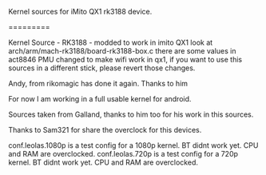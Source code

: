 Kernel sources for iMito QX1 rk3188 device. 

=========

Kernel Source - RK3188 - modded to work in imito QX1 look at arch/arm/mach-rk3188/board-rk3188-box.c there are some values in act8846 PMU changed to make wifi work in qx1, if you want to use this sources in a different stick, please revert those changes.


Andy, from rikomagic has done it again. Thanks to him

For now I am working in a full usable kernel for android. 

Sources taken from Galland, thanks to him too for his work in this sources.

Thanks to Sam321 for share the overclock for this devices.

conf.leolas.1080p is  a test config for a 1080p kernel. BT didnt work yet. CPU and RAM are overclocked.
conf.leolas.720p is  a test config for a 720p kernel. BT didnt work yet. CPU and RAM are overclocked.
